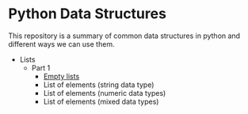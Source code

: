 # Python Data Structures
This repository is a summary of common data structures in python and different ways we can use them.
- Lists
  * Part 1
    - [Empty lists](lists/part1/lst_empty_lists.py)
    - List of elements (string data type)
    - List of elements (numeric data types)
    - List of elements (mixed data types)
